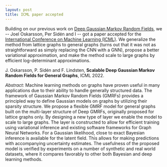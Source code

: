 ```yaml
---
layout: post
title: ICML paper accepted
---
```


Building on our previous work on [Deep Gaussian Markov Random Fields](https://proceedings.mlr.press/v119/siden20a.html), we -- Joel Oskarsson, Per Sidén and I -- got a paper accepted for the [International Conference on Machine Learning (ICML)](https://icml.cc/). We generalize the method from lattice graphs to general graphs (turns out that it was not as straightforward as simply replacing the CNN with a GNN), propose a better variational approximation, and make the method scale to large graphs by efficient log-determinant approximations.

J. Oskarsson, P. Sidén and F. Lindsten, **Scalable Deep Gaussian Markov Random Fields for General Graphs**, ICML 2022.

_Abstract:_
Machine learning methods on graphs have proven useful in many applications due to their ability to handle generally structured data. The framework of Gaussian Markov Random Fields (GMRFs) provides a principled way to define Gaussian models on graphs by utilizing their sparsity structure. We propose a flexible GMRF model for general graphs built on the multi-layer structure of Deep GMRFs, originally proposed for lattice graphs only. By designing a new type of layer we enable the model to scale to large graphs. The layer is constructed to allow for efficient training using variational inference and existing software frameworks for Graph Neural Networks. For a Gaussian likelihood, close to exact Bayesian inference is available for the latent field. This allows for making predictions with accompanying uncertainty estimates. The usefulness of the proposed model is verified by experiments on a number of synthetic and real world datasets, where it compares favorably to other both Bayesian and deep learning methods.